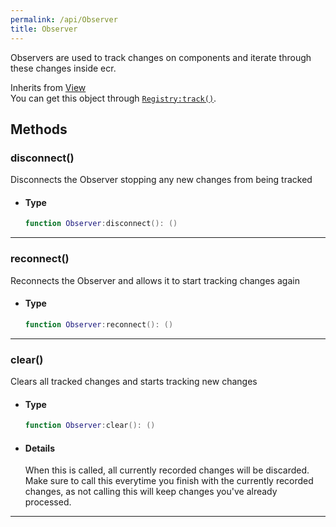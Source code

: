 ```yaml
---
permalink: /api/Observer
title: Observer
---
```


Observers are used to track changes on components and iterate through these changes inside ecr.

Inherits from [View](View)<br>
You can get this object through [`Registry:track()`](Registry#track).

## Methods

### disconnect()

Disconnects the Observer stopping any new changes from being tracked

- #### Type

    ```lua
    function Observer:disconnect(): ()
    ```

---

### reconnect()

Reconnects the Observer and allows it to start tracking changes again

- #### Type

    ```lua
    function Observer:reconnect(): ()
    ```

---

### clear()

Clears all tracked changes and starts tracking new changes

- #### Type

    ```lua
    function Observer:clear(): ()
    ```

- #### Details

    When this is called, all currently recorded changes will be discarded. Make sure to call this everytime you finish with the currently recorded changes, as not calling this will keep changes you've already processed.

---
